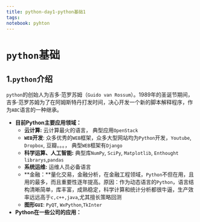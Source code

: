 ```yaml
---
title: python-day1-python基础1
tags: 
notebook: pyhton
---
```

# `python`基础

## 1.`python`介绍

`python`的创始人为吉多·范罗苏姆（`Guido van Rossum`）。1989年的圣诞节期间，吉多·范罗苏姆为了在阿姆斯特丹打发时间，决心开发一个新的脚本解释程序，作为`ABC`语言的一种继承。 

* **目前Python主要应用领域：**
  * **云计算:** 云计算最火的语言， 典型应用`OpenStack`
  * **`WEB`开发**: 众多优秀的`WEB`框架，众多大型网站均为`Python`开发，`Youtube`, `Dropbox`, 豆瓣。。。， 典型`WEB`框架有`Django`
  * **科学运算、人工智能:** 典型库`NumPy`, `SciPy`, `Matplotlib`, `Enthought librarys`,`pandas`
  * **系统运维:** 运维人员必备语言
  * **金融：**量化交易，金融分析，在金融工程领域，`Python`不但在用，且用的最多，而且重要性逐年提高。原因：作为动态语言的`Python`，语言结构清晰简单，库丰富，成熟稳定，科学计算和统计分析都很牛逼，生产效率远远高于`c,c++,java`,尤其擅长策略回测
  * **图形`GUI`**: `PyQT`, `WxPython`,`TkInter`
* **Python在一些公司的应用：**